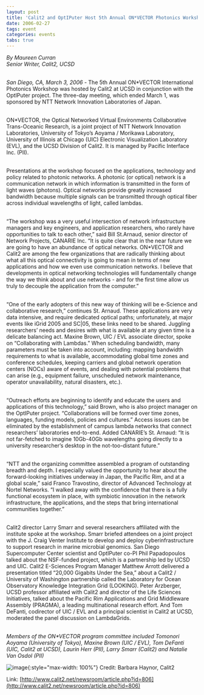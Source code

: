 ```yaml
---
layout: post
title: 'Calit2 and OptIPuter Host 5th Annual ON*VECTOR Photonics Workshop'
date: 2006-02-27
tags: event
categories: events
tabs: true
---
```


<em>By Maureen Curran<br>
Senior Writer, Calit2, UCSD<br><br>

San Diego, CA, March 3, 2006</em> - The 5th Annual ON*VECTOR International Photonics Workshop was hosted by Calit2 at UCSD in conjunction with the OptIPuter project. The three-day meeting, which ended March 1, was sponsored by NTT Network Innovation Laboratories of Japan.<br><br>

ON*VECTOR, the Optical Networked Virtual Environments Collaborative Trans-Oceanic Research, is a joint project of NTT Network Innovation Laboratories, University of Tokyo&rsquo;s Aoyama / Morikawa Laboratory, University of Illinois at Chicago (UIC) Electronic Visualization Laboratory (EVL), and the UCSD Division of Calit2. It is managed by Pacific Interface Inc. (PII).<br><br>

Presentations at the workshop focused on the applications, technology and policy related to photonic networks. A photonic (or optical) network is a communication network in which information is transmitted in the form of light waves (photons). Optical networks provide greatly increased bandwidth because multiple signals can be transmitted through optical fiber across individual wavelengths of light, called lambdas.<br><br>

&ldquo;The workshop was a very useful intersection of network infrastructure managers and key engineers, and application researchers, who rarely have opportunities to talk to each other,&rdquo; said Bill St.Arnaud, senior director of Network Projects, CANARIE Inc. &ldquo;It is quite clear that in the near future we are going to have an abundance of optical networks. ON*VECTOR and Calit2 are among the few organizations that are radically thinking about what all this optical connectivity is going to mean in terms of new applications and how we even use communication networks. I believe that developments in optical networking technologies will fundamentally change the way we think about and use networks - and for the first time allow us truly to decouple the application from the computer.&rdquo;<br><br>

&ldquo;One of the early adopters of this new way of thinking will be e-Science and collaborative research,&rdquo; continues St. Arnaud. These applications are very data intensive, and require dedicated optical paths; unfortunately, at major events like iGrid 2005 and SC|05, these links need to be shared. Juggling researchers&rsquo; needs and desires with what is available at any given time is a delicate balancing act. Maxine Brown, UIC / EVL associate director, spoke on &ldquo;Collaborating with Lambdas.&rdquo; When scheduling bandwidth, many parameters must be taken into account, including: mapping bandwidth requirements to what is available, accommodating global time zones and conference schedules, keeping carriers and global network operation centers (NOCs) aware of events, and dealing with potential problems that can arise (e.g., equipment failure, unscheduled network maintenance, operator unavailability, natural disasters, etc.).<br><br>

&ldquo;Outreach efforts are beginning to identify and educate the users and applications of this technology,&rdquo; said Brown, who is also project manager on the OptIPuter project. &ldquo;Collaborations will be formed over time zones, languages, funding models, policies and cultures.&rdquo; Access issues can be eliminated by the establishment of campus lambda networks that connect researchers&rsquo; laboratories end-to-end. Added CANARIE&rsquo;s St. Arnaud: &ldquo;It is not far-fetched to imagine 10Gb-40Gb wavelengths going directly to a university researcher&rsquo;s desktop in the not-too-distant future.&rdquo;<br><br>

&ldquo;NTT and the organizing committee assembled a program of outstanding breadth and depth. I especially valued the opportunity to hear about the forward-looking initiatives underway in Japan, the Pacific Rim, and at a global scale,&rdquo; said Franco Travostino, director of Advanced Technology at Nortel Networks. &ldquo;I walked away with the confidence that there is a fully functional ecosystem in place, with symbiotic innovation in the network infrastructure, the applications, and the steps that bring international communities together.&rdquo;<br><br>

Calit2 director Larry Smarr and several researchers affiliated with the institute spoke at the workshop. Smarr briefed attendees on a joint project with the J. Craig Venter Institute to develop and deploy cyberinfrastructure to support research in marine microbial genomics. San Diego Supercomputer Center scientist and OptIPuter co-PI Phil Papadopoulos talked about the NSF-funded project, which is a partnership led by UCSD and UIC. Calit2 E-Sciences Program Manager Matthew Arrott delivered a presentation titled &ldquo;20,000 Gigabits Under the Sea,&rdquo; about a Calit2 / University of Washington partnership called the Laboratory for Ocean Observatory Knowledge Integration Grid (LOOKING). Peter Arzberger, UCSD professor affiliated with Calit2 and director of the Life Sciences Initiatives, talked about the Pacific Rim Applications and Grid Middleware Assembly (PRAGMA), a leading multinational research effort. And Tom DeFanti, codirector of UIC / EVL and a principal scientist in Calit2 at UCSD, moderated the panel discussion on LambdaGrids.<br><br>

<em>Members of the ON*VECTOR program committee included Tomonori Aoyama (University of Tokyo), Maxine Brown (UIC / EVL), Tom DeFanti (UIC, Calit2 at UCSD), Laurin Herr (PII), Larry Smarr (Calit2) and Natalie Van Osdol (PII)</em>

![image](https://www.evl.uic.edu/output/originals/onvectorgroupsm.jpg-srcw.jpg){:style="max-width: 100%"}
Credit: Barbara Haynor, Calit2


Link: [http://www.calit2.net/newsroom/article.php?id=806](http://www.calit2.net/newsroom/article.php?id=806)

